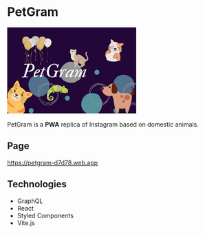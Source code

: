 # PetGram

![](src/images/Portada.webp)

PetGram is a **PWA** replica of Instagram based on domestic animals.

## Page

https://petgram-d7d78.web.app

## Technologies

- GraphQL
- React
- Styled Components
- Vite.js
